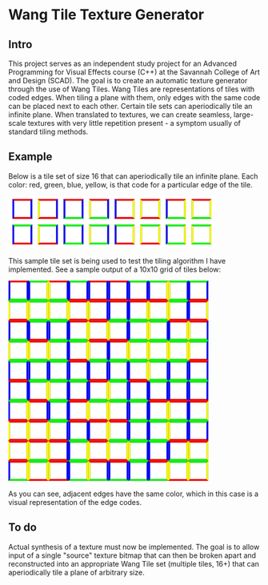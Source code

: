 # Wang Tile Texture Generator
## Intro

This project serves as an independent study project for an Advanced Programming for Visual Effects course (C++) at the Savannah College of Art and Design (SCAD). The goal is to create an automatic texture generator through the use of Wang Tiles. Wang Tiles are representations of tiles with coded edges. When tiling a plane with them, only edges with the same code can be placed next to each other. Certain tile sets can aperiodically tile an infinite plane. When translated to textures, we can create seamless, large-scale textures with very little repetition present - a symptom usually of standard tiling methods.

## Example

Below is a tile set of size 16 that can aperiodically tile an infinite plane. Each color: red, green, blue, yellow, is that code for a particular edge of the tile.

![Complete Tile Set](tile_set.jpg)

 This sample tile set is being used to test the tiling algorithm I have implemented. See a sample output of a 10x10 grid of tiles below:
 
 ![Sample Output](output.bmp)
 
 As you can see, adjacent edges have the same color, which in this case is a visual representation of the edge codes.
 
 ## To do
 
 Actual synthesis of a texture must now be implemented. The goal is to allow input of a single "source" texture bitmap that can then be broken apart and reconstructed into an appropriate Wang Tile set  (multiple tiles, 16+) that can aperiodically tile a plane of arbitrary size.
